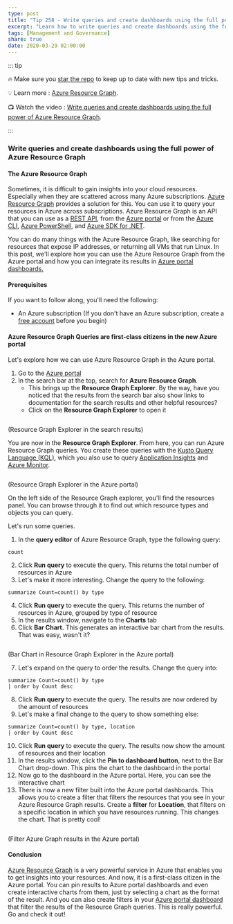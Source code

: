 ```yaml
---
type: post
title: "Tip 258 - Write queries and create dashboards using the full power of Azure Resource Graph"
excerpt: "Learn how to write queries and create dashboards using the full power of Azure Resource Graph"
tags: [Management and Governance]
share: true
date: 2020-03-29 02:00:00
---
```


::: tip

:fire: Make sure you [star the repo](https://github.com/Microsoft/AzureTipsAndTricks?WT.mc_id=azure-azuredevtips-azureappsdev) to keep up to date with new tips and tricks.

:bulb: Learn more : [Azure Resource Graph](https://docs.microsoft.com/azure/governance/resource-graph/overview?WT.mc_id=docs-azuredevtips-azureappsdev).

:tv: Watch the video : [Write queries and create dashboards using the full power of Azure Resource Graph](https://www.youtube.com/watch?v=jXng4Y5cHf8&list=PLLasX02E8BPCNCK8Thcxu-Y-XcBUbhFWC&index=4&t=0s?WT.mc_id=youtube-azuredevtips-azureappsdev).

:::

### Write queries and create dashboards using the full power of Azure Resource Graph

#### The Azure Resource Graph

Sometimes, it is difficult to gain insights into your cloud resources. Especially when they are scattered across many Azure subscriptions. [Azure Resource Graph](https://azure.microsoft.com/features/resource-graph/?WT.mc_id=microsoft-azuredevtips-azureappsdev) provides a solution for this. You can use it to query your resources in Azure across subscriptions. Azure Resource Graph is an API that you can use as a [REST API](https://docs.microsoft.com/rest/api/azure-resourcegraph/?WT.mc_id=docs-azuredevtips-azureappsdev), from the [Azure portal](https://portal.azure.com/?WT.mc_id=azure-azuredevtips-azureappsdev) or from the [Azure CLI](https://docs.microsoft.com/cli/azure/?WT.mc_id=docs-azuredevtips-azureappsdev), [Azure PowerShell](https://docs.microsoft.com/powershell/azure/?WT.mc_id=docs-azuredevtips-azureappsdev), and [Azure SDK for .NET](https://docs.microsoft.com/dotnet/azure/dotnet-tools?WT.mc_id=docs-azuredevtips-azureappsdev).

You can do many things with the Azure Resource Graph, like searching for resources that expose IP addresses, or returning all VMs that run Linux.
In this post, we'll explore how you can use the Azure Resource Graph from the Azure portal and how you can integrate its results in [Azure portal dashboards.](https://docs.microsoft.com/azure/azure-portal/azure-portal-dashboards?WT.mc_id=docs-azuredevtips-azureappsdev)

#### Prerequisites

If you want to follow along, you'll need the following:
* An Azure subscription (If you don't have an Azure subscription, create a [free account](https://azure.microsoft.com/free/?WT.mc_id=azure-azuredevtips-azureappsdev) before you begin)


#### Azure Resource Graph Queries are first-class citizens in the new Azure portal

Let's explore how we can use Azure Resource Graph in the Azure portal.

1. Go to the [Azure portal](https://portal.azure.com/?WT.mc_id=azure-azuredevtips-azureappsdev)
2. In the search bar at the top, search for **Azure Resource Graph**.
    - This brings up the **Resource Graph Explorer**. By the way, have you noticed that the results from the search bar also show links to documentation for the search results and other helpful resources?
    - Click on the **Resource Graph Explorer** to open it

<img :src="$withBase('/files/49searchforgraphexplorer.png')">

(Resource Graph Explorer in the search results)

You are now in the **Resource Graph Explorer**. From here, you can run Azure Resource Graph queries. You create these queries with the [Kusto Query Language (KQL)](https://docs.microsoft.com/azure/governance/resource-graph/concepts/query-language?WT.mc_id=docs-azuredevtips-azureappsdev), which you also use to query [Application Insights](https://docs.microsoft.com/azure/azure-monitor/app/app-insights-overview?WT.mc_id=docs-azuredevtips-azureappsdev) and [Azure Monitor](https://docs.microsoft.com/azure/azure-monitor/?WT.mc_id=docs-azuredevtips-azureappsdev).

<img :src="$withBase('/files/49resourcegraphexplorer.png')">

(Resource Graph Explorer in the Azure portal)

On the left side of the Resource Graph explorer, you'll find the resources panel. You can browse through it to find out which resource types and objects you can query.

Let's run some queries.

1. In the **query editor** of Azure Resource Graph, type the following query:

```
count
```

2. Click **Run query** to execute the query. This returns the total number of resources in Azure
3. Let's make it more interesting. Change the query to the following:

```
summarize Count=count() by type
```

4. Click **Run query** to execute the query. This returns the number of resources in Azure, grouped by type of resource
5. In the results window, navigate to the **Charts** tab
6. Click **Bar Chart.** This generates an interactive bar chart from the results. That was easy, wasn't it?

<img :src="$withBase('/files/49queryandchart.png')">

(Bar Chart in Resource Graph Explorer in the Azure portal)

7. Let's expand on the query to order the results. Change the query into:

```
summarize Count=count() by type
| order by Count desc
```

8. Click **Run query** to execute the query. The results are now ordered by the amount of resources
9. Let's make a final change to the query to show something else:

```
summarize Count=count() by type, location
| order by Count desc
```

10. Click **Run query** to execute the query. The results now show the amount of resources and their location
11. In the results window, click the **Pin to dashboard button**, next to the Bar Chart drop-down. This pins the chart to the dashboard in the portal
12. Now go to the dashboard in the Azure portal. Here, you can see the interactive chart
13. There is now a new filter built into the Azure portal dashboards. This allows you to create a filter that filters the resources that you see in your Azure Resource Graph results. Create a **filter** for **Location**, that filters on a specific location in which you have resources running. This changes the chart. That is pretty cool!

<img :src="$withBase('/files/49pinandfilterchart.png')">

(Filter Azure Graph results in the Azure portal)

#### Conclusion

[Azure Resource Graph](https://azure.microsoft.com/features/resource-graph/?WT.mc_id=microsoft-azuredevtips-azureappsdev) is a very powerful service in Azure that enables you to get insights into your resources. And now, it is a first-class citizen in the Azure portal. You can pin results to Azure portal dashboards and even create interactive charts from them, just by selecting a chart as the format of the result. And you can also create filters in your [Azure portal dashboard](https://docs.microsoft.com/azure/azure-portal/azure-portal-dashboards?WT.mc_id=docs-azuredevtips-azureappsdev) that filter the results of the Resource Graph queries. This is really powerful. Go and check it out!